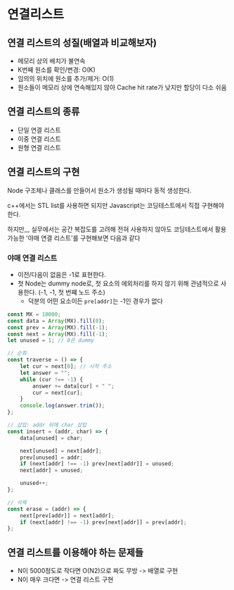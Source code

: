 # 연결리스트

## 연결 리스트의 성질(배열과 비교해보자)

-   메모리 상의 배치가 불연속
-   K번째 원소를 확인/변경: O(K)
-   임의의 위치에 원소를 추가/제거: O(1)
-   원소들이 메모리 상에 연속해있지 않아 Cache hit rate가 낮지만 할당이 다소 쉬움

## 연결 리스트의 종류

-   단일 연결 리스트
-   이중 연결 리스트
-   원형 연결 리스트

## 연결 리스트의 구현

Node 구조체나 클래스를 만들어서 원소가 생성될 때마다 동적 생성한다.

c++에서는 STL list를 사용하면 되지만 Javascript는 코딩테스트에서 직접 구현해야 한다.

하지만,,, 실무에서는 공간 복잡도를 고려해 전혀 사용하지 않아도 코딩테스트에서 활용 가능한 '야매 연결 리스트'를 구현해보면 다음과 같다

### 야매 연결 리스트

-   이전/다음이 없음은 -1로 표현한다.
-   첫 Node는 dummy node로, 첫 요소의 에외처리를 하지 않기 위해 관념적으로 사용한다. (-1, -1, 첫 번쨰 노드 주소)
    -   덕분의 어떤 요소이든 `pre[addr]`는 -1인 경우가 없다

```js
const MX = 10000;
const data = Array(MX).fill(0);
const prev = Array(MX).fill(-1);
const next = Array(MX).fill(-1);
let unused = 1; // 0은 dummy

// 순회
const traverse = () => {
    let cur = next[0]; // 시작 주소
    let answer = "";
    while (cur !== -1) {
        answer += data[cur] + " ";
        cur = next[cur];
    }
    console.log(answer.trim());
};

// 삽입: addr 뒤에 char 삽입
const insert = (addr, char) => {
    data[unused] = char;

    next[unused] = next[addr];
    prev[unused] = addr;
    if (next[addr] !== -1) prev[next[addr]] = unused;
    next[addr] = unused;

    unused++;
};

// 삭제
const erase = (addr) => {
    next[prev[addr]] = next[addr];
    if (next[addr] !== -1) prev[next[addr]] = prev[addr];
};
```

## 연결 리스트를 이용해야 하는 문제들

-   N이 5000정도로 작다면 O(N2)으로 짜도 무방 -> 배열로 구현
-   N이 매우 크다면 -> 연결 리스트 구현
